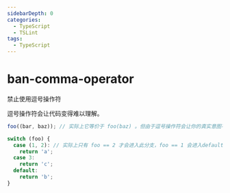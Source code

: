 ```yaml
---
sidebarDepth: 0
categories:
  - TypeScript
  - TSLint
tags:
  - TypeScript
---
```


# ban-comma-operator

禁止使用逗号操作符

逗号操作符会让代码变得难以理解。

<div class="code-style bad">

```ts
foo((bar, baz)); // 实际上它等价于 foo(baz) 。但由于逗号操作符会让你的真实意图不明确。

switch (foo) {
  case (1, 2): // 实际上只有 foo == 2 才会进入此分支，foo == 1 会进入default分支，但这会让人误以为，foo 为 1 或 2 都会进入此分支。
    return 'a';
  case 3:
    return 'c';
  default:
    return 'b';
}
```

</div>

